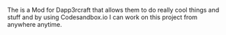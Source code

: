 The is a Mod for Dapp3rcraft that allows them to do really cool things and stuff and by using Codesandbox.io I can work on this project from anywhere anytime.
